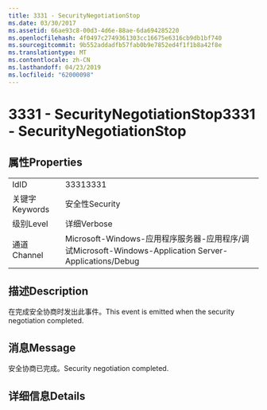 ```yaml
---
title: 3331 - SecurityNegotiationStop
ms.date: 03/30/2017
ms.assetid: 66ae93c8-00d3-4d6e-88ae-6da694285220
ms.openlocfilehash: 4f0497c2749361303cc16675e6316cb9db1bf740
ms.sourcegitcommit: 9b552addadfb57fab0b9e7852ed4f1f1b8a42f8e
ms.translationtype: MT
ms.contentlocale: zh-CN
ms.lasthandoff: 04/23/2019
ms.locfileid: "62000098"
---
```

# <a name="3331---securitynegotiationstop"></a><span data-ttu-id="42956-102">3331 - SecurityNegotiationStop</span><span class="sxs-lookup"><span data-stu-id="42956-102">3331 - SecurityNegotiationStop</span></span>
## <a name="properties"></a><span data-ttu-id="42956-103">属性</span><span class="sxs-lookup"><span data-stu-id="42956-103">Properties</span></span>  
  
|||  
|-|-|  
|<span data-ttu-id="42956-104">Id</span><span class="sxs-lookup"><span data-stu-id="42956-104">ID</span></span>|<span data-ttu-id="42956-105">3331</span><span class="sxs-lookup"><span data-stu-id="42956-105">3331</span></span>|  
|<span data-ttu-id="42956-106">关键字</span><span class="sxs-lookup"><span data-stu-id="42956-106">Keywords</span></span>|<span data-ttu-id="42956-107">安全性</span><span class="sxs-lookup"><span data-stu-id="42956-107">Security</span></span>|  
|<span data-ttu-id="42956-108">级别</span><span class="sxs-lookup"><span data-stu-id="42956-108">Level</span></span>|<span data-ttu-id="42956-109">详细</span><span class="sxs-lookup"><span data-stu-id="42956-109">Verbose</span></span>|  
|<span data-ttu-id="42956-110">通道</span><span class="sxs-lookup"><span data-stu-id="42956-110">Channel</span></span>|<span data-ttu-id="42956-111">Microsoft-Windows-应用程序服务器-应用程序/调试</span><span class="sxs-lookup"><span data-stu-id="42956-111">Microsoft-Windows-Application Server-Applications/Debug</span></span>|  
  
## <a name="description"></a><span data-ttu-id="42956-112">描述</span><span class="sxs-lookup"><span data-stu-id="42956-112">Description</span></span>  
 <span data-ttu-id="42956-113">在完成安全协商时发出此事件。</span><span class="sxs-lookup"><span data-stu-id="42956-113">This event is emitted when the security negotiation completed.</span></span>  
  
## <a name="message"></a><span data-ttu-id="42956-114">消息</span><span class="sxs-lookup"><span data-stu-id="42956-114">Message</span></span>  
 <span data-ttu-id="42956-115">安全协商已完成。</span><span class="sxs-lookup"><span data-stu-id="42956-115">Security negotiation completed.</span></span>  
  
## <a name="details"></a><span data-ttu-id="42956-116">详细信息</span><span class="sxs-lookup"><span data-stu-id="42956-116">Details</span></span>
